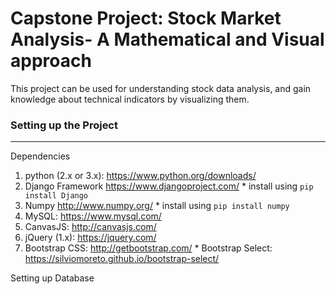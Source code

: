 # Capstone Project: Stock Market Analysis- A Mathematical and Visual approach

<p> This project can be used for understanding stock data analysis, and gain knowledge about technical indicators by visualizing them.  </p>

### Setting up the Project
------

<label>Dependencies</label>
  1. python (2.x or 3.x): <a href="https://www.python.org/downloads/">https://www.python.org/downloads/</a>
  2. Django Framework <a href="https://www.djangoproject.com/">https://www.djangoproject.com/</a> 
    * install using `pip install Django`
  3. Numpy <a href="http://www.numpy.org/">http://www.numpy.org/</a>
    * install using `pip install numpy`
  4. MySQL: <a href="https://www.mysql.com/">https://www.mysql.com/</a>
  5. CanvasJS: <a href="http://canvasjs.com/">http://canvasjs.com/</a>
  6. jQuery (1.x): <a href="https://jquery.com/">https://jquery.com/</a>
  7. Bootstrap CSS: <a href="http://getbootstrap.com/">http://getbootstrap.com/</a>
    * Bootstrap Select: <a href="https://silviomoreto.github.io/bootstrap-select/">https://silviomoreto.github.io/bootstrap-select/</a>
    
<label> Setting up Database </label>
